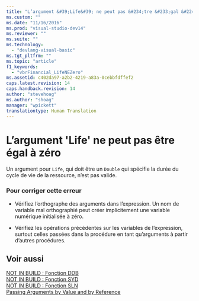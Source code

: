 ```yaml
---
title: "L’argument &#39;Life&#39; ne peut pas &#234;tre &#233;gal &#224; z&#233;ro | Microsoft Docs"
ms.custom: ""
ms.date: "11/16/2016"
ms.prod: "visual-studio-dev14"
ms.reviewer: ""
ms.suite: ""
ms.technology: 
  - "devlang-visual-basic"
ms.tgt_pltfrm: ""
ms.topic: "article"
f1_keywords: 
  - "vbrFinancial_LifeNEZero"
ms.assetid: c402da97-a2b2-4219-a83a-0cebbfdffef2
caps.latest.revision: 14
caps.handback.revision: 14
author: "stevehoag"
ms.author: "shoag"
manager: "wpickett"
translationtype: Human Translation
---
```

# L’argument &#39;Life&#39; ne peut pas &#234;tre &#233;gal &#224; z&#233;ro
Un argument pour `Life`, qui doit être un `Double` qui spécifie la durée du cycle de vie de la ressource, n’est pas valide.  
  
### Pour corriger cette erreur  
  
-   Vérifiez l’orthographe des arguments dans l’expression. Un nom de variable mal orthographié peut créer implicitement une variable numérique initialisée à zéro.  
  
-   Vérifiez les opérations précédentes sur les variables de l’expression, surtout celles passées dans la procédure en tant qu’arguments à partir d’autres procédures.  
  
## Voir aussi  
 [NOT IN BUILD : Fonction DDB](http://msdn.microsoft.com/fr-fr/c7cf8929-d158-4399-b3cb-31d897d12556)   
 [NOT IN BUILD : Fonction SYD](http://msdn.microsoft.com/fr-fr/23c25672-f5dd-49ac-9893-4faa82634181)   
 [NOT IN BUILD : Fonction SLN](http://msdn.microsoft.com/fr-fr/8e06130a-056e-4266-a8a9-1592b86f58d2)   
 [Passing Arguments by Value and by Reference](../../visual-basic/programming-guide/language-features/procedures/passing-arguments-by-value-and-by-reference.md)